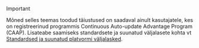 > [!IMPORTANT]
> Mõned selles teemas toodud täiustused on saadaval ainult kasutajatele, kes on registreerinud programmis Continuous Auto-update Advantage Program (CAAP). Lisateabe saamiseks standardsete ja suunatud väljalasete kohta vt [Standardsed ja suunatud platvormi väljalasked](../fin-and-ops/get-started/public-preview-releases.md).
